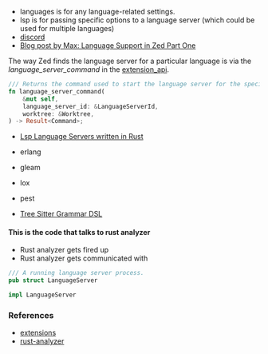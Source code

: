 
- languages is for any language-related settings.
- lsp is for passing specific options to a language server (which could be used for multiple languages)
- [discord](https://discord.com/channels/869392257814519848/873293828805771284/1245827506532257862)
- [Blog post by Max: Language Support in Zed Part One](https://zed.dev/blog/language-extensions-part-1)

The way Zed finds the language server for a particular language is via the *language_server_command*
in the
[extension_api](https://github.com/zed-industries/zed/blob/main/crates/extension_api/src/extension_api.rs).

```rust
/// Returns the command used to start the language server for the specified language.
fn language_server_command(
    &mut self,
    language_server_id: &LanguageServerId,
    worktree: &Worktree,
) -> Result<Command>;
```

- [Lsp Language Servers written in Rust](https://microsoft.github.io/language-server-protocol/implementors/servers/)
- erlang
- gleam
- lox
- pest

- [Tree Sitter Grammar DSL](https://tree-sitter.github.io/tree-sitter/creating-parsers#the-grammar-dsl)

#### This is the code that talks to rust analyzer

- Rust analyzer gets fired up
- Rust analyzer gets communicated with

```rust
/// A running language server process.
pub struct LanguageServer

impl LanguageServer
```

### References
- [extensions](./extension.md)
- [rust-analyzer](./rustanalyzer.md)
